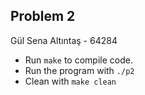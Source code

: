 ## Problem 2
Gül Sena Altıntaş - 64284
- Run `make` to compile code.
- Run the program with `./p2`
- Clean with `make clean`
